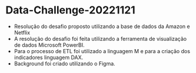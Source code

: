 # Data-Challenge-20221121
- Resolução do desafio proposto utilizando a base de dados da Amazon e Netflix
- A resolução do desafio foi feita utilizando a ferramenta de visualização de dados Microsoft PowerBI.
- Para o processo de ETL foi utilizado a linguagem M e para a criação dos indicadores linguagem DAX.
- Background foi criado utilizando o Figma.
